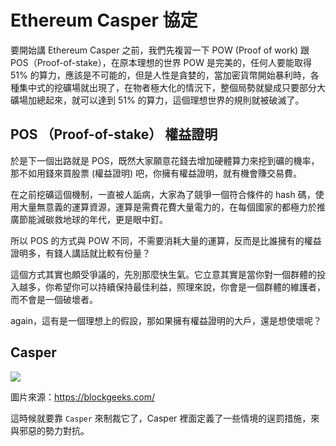 # Ethereum Casper 協定

要開始講 Ethereum Casper 之前，我們先複習一下 POW (Proof of work) 跟 POS（Proof-of-stake），在原本理想的世界 POW 是完美的，任何人要能取得 51% 的算力，應該是不可能的，但是人性是貪婪的，當加密貨幣開始暴利時，各種集中式的挖礦場就出現了，在物者極大化的情況下，整個局勢就變成只要部分大礦場加總起來，就可以達到 51% 的算力，這個理想世界的規則就被破滅了。

## POS （Proof-of-stake） 權益證明

於是下一個出路就是 POS，既然大家願意花錢去增加硬體算力來挖到礦的機率，那不如用錢來買股票 (權益證明) 吧，你擁有權益證明，就有機會賺交易費。

在之前挖礦這個機制，一直被人詬病，大家為了競爭一個符合條件的 hash 碼，使用大量無意義的運算資源，運算是需費花費大量電力的，在每個國家的都極力於推廣節能減碳救地球的年代，更是眼中釘。

所以 POS 的方式與 POW 不同，不需要消耗大量的運算，反而是比誰擁有的權益證明多，有錢人講話就比較有份量？

這個方式其實也頗受爭議的，先別那麼快生氣。它立意其實是當你對一個群體的投入越多，你希望你可以持續保持最佳利益，照理來說，你會是一個群體的維護者，而不會是一個破壞者。

again，這有是一個理想上的假設，那如果擁有權益證明的大戶，還是想使壞呢？

## Casper

![](https://blockgeeks.com/wp-content/uploads/2017/11/image6.png)

圖片來源：<https://blockgeeks.com/>

這時候就要靠 `Casper` 來制裁它了，Casper 裡面定義了一些情境的逞罰措施，來與邪惡的勢力對抗。

<!--
### 資料來源 / 延伸閱讀

- [What is Ethereum Casper Protocol? Crash Course](https://blockgeeks.com/guides/ethereum-casper/)
- [【系列】Ethereum Casper - 以太坊 PoS 協議簡介](https://steemit.com/ethereum/@antonsteemit/ethereum-casper-pos)
-->
